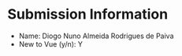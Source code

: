 # Submission Information

<!--
If you are new to Vue we will take that into consideration during the review process
-->

- Name: Diogo Nuno Almeida Rodrigues de Paiva
- New to Vue (y/n): Y
